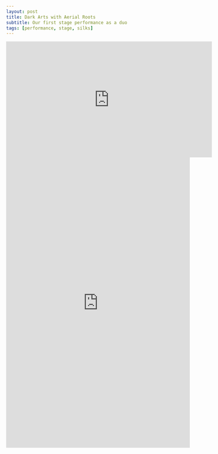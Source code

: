 ```yaml
---
layout: post
title: Dark Arts with Aerial Roots
subtitle: Our first stage performance as a duo
tags: [performance, stage, silks]
---
```


<iframe width="560" height="315" src="https://www.youtube.com/embed/n7-jzI3hg0o" frameborder="0" allow="accelerometer; autoplay; encrypted-media; gyroscope; picture-in-picture" allowfullscreen></iframe>

<iframe src="https://www.facebook.com/plugins/post.php?href=https%3A%2F%2Fwww.facebook.com%2Fwylander%2Fposts%2F10220526524933402&width=500" width="500" height="789" style="border:none;overflow:hidden" scrolling="no" frameborder="0" allowTransparency="true" allow="encrypted-media"></iframe>
